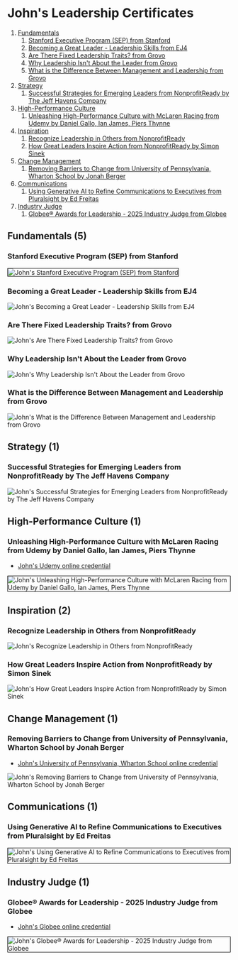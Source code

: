 # John's Leadership Certificates
1. [Fundamentals](#fundamentals-5)
    1. [Stanford Executive Program (SEP) from Stanford](#stanford-executive-program-sep-from-stanford)
    1. [Becoming a Great Leader - Leadership Skills from EJ4](#becoming-a-great-leader-leadership-skills-from-ej4)
    1. [Are There Fixed Leadership Traits? from Grovo](#are-there-fixed-leadership-traits-from-grovo)
    1. [Why Leadership Isn't About the Leader from Grovo](#why-leadership-isnt-about-the-leader-from-grovo)
    1. [What is the Difference Between Management and Leadership from Grovo](#what-is-the-difference-between-management-and-leadership-from-grovo)
1. [Strategy](#strategy-1)
    1. [Successful Strategies for Emerging Leaders from NonprofitReady by The Jeff Havens Company](#successful-strategies-for-emerging-leaders-from-nonprofitready-by-the-jeff-havens-company)
1. [High-Performance Culture](#high-performance-culture-1)
    1. [Unleashing High-Performance Culture with McLaren Racing from Udemy by Daniel Gallo, Ian James, Piers Thynne](#unleashing-high-performance-culture-with-mclaren-racing-from-udemy-by-daniel-gallo-ian-james-piers-thynne)
1. [Inspiration](#inspiration-2)
    1. [Recognize Leadership in Others from NonprofitReady](#recognize-leadership-in-others-from-nonprofitready)
    1. [How Great Leaders Inspire Action from NonprofitReady by Simon Sinek](#how-great-leaders-inspire-action-from-nonprofitready-by-simon-sinek)
1. [Change Management](#change-management-1)
    1. [Removing Barriers to Change from University of Pennsylvania, Wharton School by Jonah Berger](#removing-barriers-to-change-from-university-of-pennsylvania-wharton-school-by-jonah-berger)
1. [Communications](#communications-1)
    1. [Using Generative AI to Refine Communications to Executives from Pluralsight by Ed Freitas](#using-generative-ai-to-refine-communications-to-executives-from-pluralsight-by-ed-freitas)
1. [Industry Judge](#industry-judge-1)
    1. [Globee® Awards for Leadership - 2025 Industry Judge from Globee](#globee-awards-for-leadership-2025-industry-judge-from-globee)
## Fundamentals (5)
### Stanford Executive Program (SEP) from Stanford

<img src="../cert_management_stanford-executive-program-sep_stanford_2023-02-18.png" alt="John's Stanford Executive Program (SEP) from Stanford" style="border:1px solid #000000" />

### Becoming a Great Leader - Leadership Skills from EJ4

![John's Becoming a Great Leader - Leadership Skills from EJ4](cert_leadership_becoming-a-great-leader-leadership-skills_nonprofitready_ej4_2024-07-28.png)

### Are There Fixed Leadership Traits? from Grovo

![John's Are There Fixed Leadership Traits? from Grovo](cert_leadership_are-there-fixed-leadership-traits_nonprofitready_2024-03-06.png)

### Why Leadership Isn't About the Leader from Grovo

![John's Why Leadership Isn't About the Leader from Grovo](cert_leadership_why-leadership-isnt-about-the-leader_nonprofitready_2024-03-06.png)

### What is the Difference Between Management and Leadership from Grovo

![John's What is the Difference Between Management and Leadership from Grovo](cert_leadership_what-is-the-difference-between-management-and-leadership_nonprofitready_2024-03-06.png)

## Strategy (1)
### Successful Strategies for Emerging Leaders from NonprofitReady by The Jeff Havens Company

![John's Successful Strategies for Emerging Leaders from NonprofitReady by The Jeff Havens Company](cert_leadership_successful-strategies-for-emerging-leaders_nonprofitready_2024-03-07.png)

## High-Performance Culture (1)
### Unleashing High-Performance Culture with McLaren Racing from Udemy by Daniel Gallo, Ian James, Piers Thynne
* [John's Udemy online credential](http://ude.my/UC-445d4710-ad37-40c3-b710-6491eca3adb3/)

<img src="../cert_leadership_culture_unleashing-high-performance-culture-with-mclaren_udemy_mclaren_cert-UC-445d4710-ad37-40c3-b710-6491eca3adb3_2025-09-24.jpg" alt="John's Unleashing High-Performance Culture with McLaren Racing from Udemy by Daniel Gallo, Ian James, Piers Thynne" style="border:1px solid #000000" />

## Inspiration (2)
### Recognize Leadership in Others from NonprofitReady

![John's Recognize Leadership in Others from NonprofitReady](cert_leadership_recognize-leadership-in-others_nonprofitready_2024-03-06.png)

### How Great Leaders Inspire Action from NonprofitReady by Simon Sinek

![John's How Great Leaders Inspire Action from NonprofitReady by Simon Sinek](cert_leadership_simon-sinek-how-great-leaders-inspire-action_nonprofitready_2024-03-06.png)

## Change Management (1)
### Removing Barriers to Change from University of Pennsylvania, Wharton School by Jonah Berger
* [John's University of Pennsylvania, Wharton School online credential](https://coursera.org/verify/JN1TH83RD9CY)

![John's Removing Barriers to Change from University of Pennsylvania, Wharton School by Jonah Berger](cert_leadership_change-management_removing-barries-to-change_wharton_jonah-berger_cert-JN1TH83RD9CY_2024-08-04.png)

## Communications (1)
### Using Generative AI to Refine Communications to Executives from Pluralsight by Ed Freitas

<img src="../cert_leadership_communications_using-generative-ai-to-refine-communications-to-executives_pluralsight_ed-freitas_2024-07-28.png" alt="John's Using Generative AI to Refine Communications to Executives from Pluralsight by Ed Freitas" style="border:1px solid #000000" />

## Industry Judge (1)
### Globee® Awards for Leadership - 2025 Industry Judge from Globee
* [John's Globee online credential](https://credential.globeeawards.com/9400943b-d520-4ff5-a15b-c187cf5b3a69#acc.JWTq7MYZ)

<img src="../cert_appreciation_globee_industry-judge-for-leadership_globee_2025-10-09.png" alt="John's Globee® Awards for Leadership - 2025 Industry Judge from Globee" style="border:1px solid #000000" />


